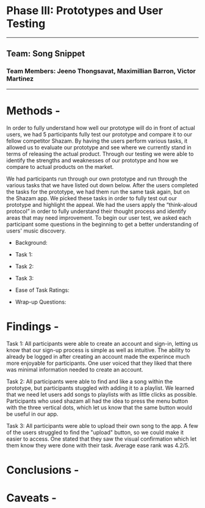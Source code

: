 # Phase III: Prototypes and User Testing
---
## Team: Song Snippet
### Team Members: Jeeno Thongsavat, Maximillian Barron, Victor Martinez
---
# Methods -

In order to fully understand how well our prototype will do in front of actual users, we had 5 participants fully test our prototype and compare it to our fellow competitor Shazam. By having the users perform various tasks, it allowed us to evaluate our prototype and see where we currently stand in terms of releasing the actual product. Through our testing we were able to identify the strengths and weaknesses of our prototype and how we compare to actual products on the market. 

We had participants run through our own prototype and run through the various tasks that we have listed out down below. After the users completed the tasks for the prototype, we had them run the same task again, but on the Shazam app. We picked these tasks in order to fully test out our prototype and highlight the appeal. We had the users apply the “think-aloud protocol” in order to fully understand their thought process and identify areas that may need improvement. To begin our user test, we asked each participant some questions in the beginning to get a better understanding of users' music discovery. 

* Background: 

* Task 1: 

* Task 2:

* Task 3: 

* Ease of Task Ratings:

* Wrap-up Questions:  


# Findings - 
Task 1: All participants were able to create an account and sign-in, letting us know that our sign-up process is simple as well as intuitive.
The ability to already be logged in after creating an account made the experince much more enjoyable for participants. One user voiced that they liked that there was minimal information needed to create an account.

Task 2: All participants were able to find and like a song within the prototype, but participants stuggled with adding it to a playlist. We learned that we need let users add songs to playlists with as little clicks as possible. Participants who used shazam all had the idea to press the menu button with the three vertical dots, which let us know that the same button would be useful in our app.

Task 3: All participants were able to upload their own song to the app. A few of the users struggled to find the "upload" button, so we could make it easier to access. One stated that they saw the visual confirmation which let them know they were done with their task. Average ease rank was 4.2/5.

# Conclusions - 

# Caveats - 

